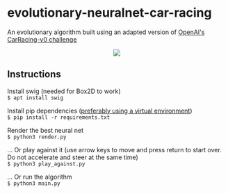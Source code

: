 # evolutionary-neuralnet-car-racing

An evolutionary algorithm built using an adapted version of [OpenAI's CarRacing-v0 challenge](https://gym.openai.com/envs/CarRacing-v0/)
<p align="center">
  <a href="https://raw.githubusercontent.com/lucasgdm/evolutionary-neuralnet-car-racing/master/demo.mp4">
    <img src="https://raw.githubusercontent.com/lucasgdm/evolutionary-neuralnet-car-racing/master/demo.gif" />
  </a>
</p>


## Instructions
Install swig (needed for Box2D to work)  
`$ apt install swig`

Install pip dependencies ([preferably using a virtual environment](https://docs.python.org/3/tutorial/venv.html))  
`$ pip install -r requirements.txt`

Render the best neural net  
`$ python3 render.py`

... Or play against it (use arrow keys to move and press return to start over. Do not accelerate and steer at the same time)  
`$ python3 play_against.py`

... Or run the algorithm  
`$ python3 main.py`

